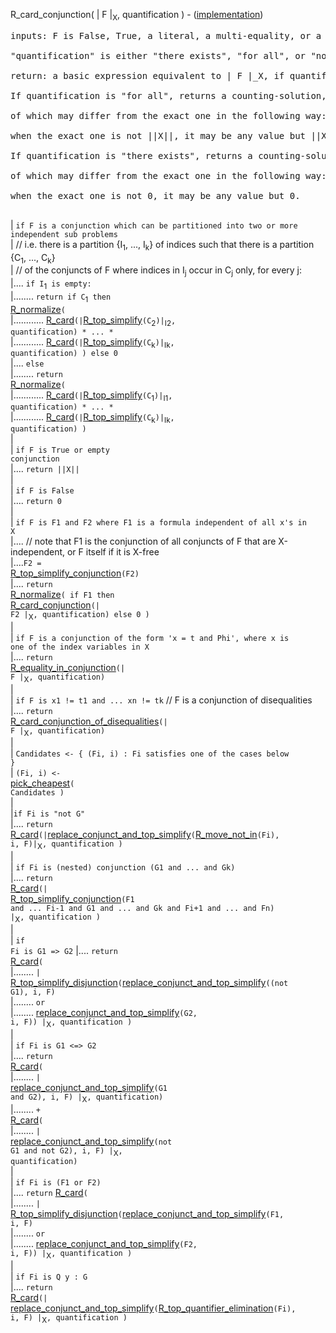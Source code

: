 R\_card\_conjunction( | F |<sub>X</sub>, quantification ) - ([implementation](http://code.google.com/p/aic-expresso/source/browse/trunk/src/main/java/com/sri/ai/grinder/library/equality/cardinality/direct/core/CardinalityConjunction.java))
<pre>
inputs: F is False, True, a literal, a multi-equality, or a conjunction.<br>
"quantification" is either "there exists", "for all", or "none".<br>
return: a basic expression equivalent to | F |_X, if quantification is "none".<br>
If quantification is "for all", returns a counting-solution, the leaves<br>
of which may differ from the exact one in the following way:<br>
when the exact one is not ||X||, it may be any value but ||X||.<br>
If quantification is "there exists", returns a counting-solution, the leaves<br>
of which may differ from the exact one in the following way:<br>
when the exact one is not 0, it may be any value but 0.<br>
</pre>
| `if F is a conjunction which can be partitioned into two or more independent sub problems`<br>
| // i.e. there is a partition {I<sub>1</sub>, ..., I<sub>k</sub>} of indices such that there is a partition {C<sub>1</sub>, ..., C<sub>k</sub>}<br>
| // of the conjuncts of F where indices in I<sub>j</sub> occur in C<sub>j</sub> only, for every j:<br>
|.... <code>if I</code><sub>1</sub><code> is empty:</code><br>
|........ <code>return if C</code><sub>1</sub><code> then </code><a href='RewriterNormalize.md'>R_normalize</a><code>(</code><br>
|............ <a href='RewriterCardWithQuantification.md'>R_card</a><code>(|</code><a href='RewriterTopSimplify.md'>R_top_simplify</a><code>(C</code><sub>2</sub><code>)|</code><sub>I2</sub><code>, quantification)  * ... *</code><br>
|............ <a href='RewriterCardWithQuantification.md'>R_card</a><code>(|</code><a href='RewriterTopSimplify.md'>R_top_simplify</a><code>(C</code><sub>k</sub><code>)|</code><sub>Ik</sub><code>, quantification) ) else 0</code><br>
|.... <code>else</code><br>
|........ <code>return </code><a href='RewriterNormalize.md'>R_normalize</a><code>(</code><br>
|............ <a href='RewriterCardWithQuantification.md'>R_card</a><code>(|</code><a href='RewriterTopSimplify.md'>R_top_simplify</a><code>(C</code><sub>1</sub><code>)|</code><sub>I1</sub><code>, quantification)  * ... *</code> <br>
|............ <a href='RewriterCardWithQuantification.md'>R_card</a><code>(|</code><a href='RewriterTopSimplify.md'>R_top_simplify</a><code>(C</code><sub>k</sub><code>)|</code><sub>Ik</sub><code>, quantification) )</code><br>
|<br>
| <code>if F is True or empty conjunction</code><br>
|.... <code>return ||X||</code><br>
|<br>
| <code>if F is False</code><br>
|.... <code>return 0</code><br>
|<br>
| <code>if F is F1 and F2 where F1 is a formula independent of all x's in X</code><br>
|.... // note that F1 is the conjunction of all conjuncts of F that are X-independent, or F itself if it is X-free<br>
|....<code>F2 = </code><a href='RewriterTopSimplifyConjunction.md'>R_top_simplify_conjunction</a><code>(F2)</code><br>
|.... <code>return </code><a href='RewriterNormalize.md'>R_normalize</a><code>( if F1 then </code><a href='RewriterCardConjunction.md'>R_card_conjunction</a><code>(| F2 |</code><sub>X</sub><code>, quantification) else 0 )</code><br>
|<br>
| <code>if F is a conjunction of the form 'x = t and Phi', where x is one of the index variables in X</code><br>
|.... <code>return </code><a href='RewriterEqualityInConjunction.md'>R_equality_in_conjunction</a><code>(| F |</code><sub>X</sub><code>, quantification)</code><br>
|<br>
| <code>if F is x1 != t1 and ... xn != tk</code> // F is a conjunction of disequalities<br>
|.... <code>return </code><a href='RewriterCardConjunctionOfDisequalities.md'>R_card_conjunction_of_disequalities</a><code>(| F |</code><sub>X</sub><code>, quantification)</code><br>
|<br>
| <code>Candidates &lt;- { (Fi, i) : Fi satisfies one of the cases below }</code><br>
| <code>(Fi, i) &lt;- </code><a href='FunctionPickCheapest.md'>pick_cheapest</a><code>( Candidates )</code><br>
|<br>
|<code>if Fi is "not G"</code><br>
|.... <code>return </code><a href='RewriterCardWithQuantification.md'>R_card</a><code>(|</code><a href='FunctionReplaceConjunctAndTopSimplify.md'>replace_conjunct_and_top_simplify</a><code>(</code><a href='RewriterMoveNotIn.md'>R_move_not_in</a><code>(Fi), i, F)|</code><sub>X</sub><code>, quantification )</code><br>
|<br>
| <code>if Fi is (nested) conjunction (G1 and ... and Gk)</code><br>
|.... <code>return </code><a href='RewriterCardWithQuantification.md'>R_card</a><code>(| </code><a href='RewriterTopSimplifyConjunction.md'>R_top_simplify_conjunction</a><code>(F1 and ... Fi-1 and G1 and ... and Gk and Fi+1 and ... and Fn) |</code><sub>X</sub><code>, quantification )</code><br>
|<br>
| <code>if Fi is G1 =&gt; G2</code>
|.... <code>return </code><a href='RewriterCardWithQuantification.md'>R_card</a><code>(</code><br>
|........ <code>| </code><a href='RewriterTopSimplifyDisjunction.md'>R_top_simplify_disjunction</a><code>(</code><a href='FunctionReplaceConjunctAndTopSimplify.md'>replace_conjunct_and_top_simplify</a><code>((not G1), i, F)</code><br>
|........ <code>or</code><br>
|........ <a href='FunctionReplaceConjunctAndTopSimplify.md'>replace_conjunct_and_top_simplify</a><code>(G2, i, F)) |</code><sub>X</sub><code>, quantification )</code><br>
|<br>
| <code>if Fi is G1 &lt;=&gt; G2</code><br>
|.... <code>return </code><a href='RewriterCardWithQuantification.md'>R_card</a><code>(</code><br>
|........ <code>| </code><a href='FunctionReplaceConjunctAndTopSimplify.md'>replace_conjunct_and_top_simplify</a><code>(G1 and G2), i, F) |</code><sub>X</sub><code>, quantification)</code><br>
|........ <code>+ </code><a href='RewriterCardWithQuantification.md'>R_card</a><code>(</code><br>
|........ <code>| </code><a href='FunctionReplaceConjunctAndTopSimplify.md'>replace_conjunct_and_top_simplify</a><code>(not G1 and not G2), i, F) |</code><sub>X</sub><code>, quantification)</code><br>
|<br>
| <code>if Fi is (F1 or F2)</code><br>
|.... <code>return</code> <a href='RewriterCardWithQuantification.md'>R_card</a><code>(</code><br>
|........ <code>| </code><a href='RewriterTopSimplifyDisjunction.md'>R_top_simplify_disjunction</a><code>(</code><a href='FunctionReplaceConjunctAndTopSimplify.md'>replace_conjunct_and_top_simplify</a><code>(F1, i, F)</code><br>
|........ <code>or</code><br>
|........ <a href='FunctionReplaceConjunctAndTopSimplify.md'>replace_conjunct_and_top_simplify</a><code>(F2, i, F)) |</code><sub>X</sub><code>, quantification )</code><br>
|<br>
| <code>if Fi is Q y : G</code><br>
|.... <code>return </code><a href='RewriterCardWithQuantification.md'>R_card</a><code>(| </code><a href='FunctionReplaceConjunctAndTopSimplify.md'>replace_conjunct_and_top_simplify</a><code>(</code><a href='RewriterTopQuantifierElimination.md'>R_top_quantifier_elimination</a><code>(Fi), i, F) |</code><sub>X</sub><code>, quantification )</code><br>